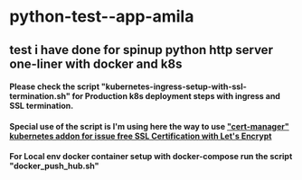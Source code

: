 # python-test--app-amila
## test i have done for spinup python http server one-liner with docker and k8s

#### Please check the script "kubernetes-ingress-setup-with-ssl-termination.sh"  for Production k8s deployment steps with ingress and SSL termination.
#### Special use of the script is I'm using here the way to use <ins>"cert-manager" kubernetes addon for issue free SSL Certification with Let's Encrypt</ins>

#### For Local env docker container setup with docker-compose run the script "docker_push_hub.sh"
